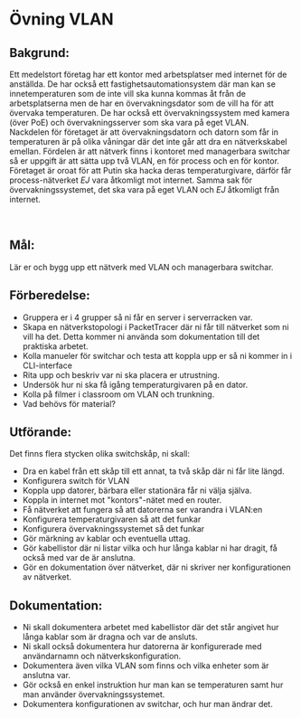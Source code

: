 <style>
.heading1 {
    color: red;
    font-weight:700;
    font-size: 35px;
}
.heading2 {
    color: blue;
    font-weight:700;
    font-size: 30px;
}
.h1 {
    color: orange;
}
.test {
    color: orange;
}
</style>
# Övning VLAN

## Bakgrund:
Ett medelstort företag har ett kontor med arbetsplatser med internet för de anställda. De har också ett fastighetsautomationsystem där man kan se innetemperaturen som de inte vill ska kunna kommas åt från de arbetsplatserna men de har en övervakningsdator som de vill ha för att övervaka temperaturen. De har också ett övervakningssystem med kamera (över PoE) och övervakningsserver som ska vara på eget VLAN. <br>
Nackdelen för företaget är att övervakningsdatorn och datorn som får in temperaturen är på olika våningar där det inte går att dra en nätverkskabel emellan. Fördelen är att nätverk finns i kontoret med managerbara switchar så er uppgift är att sätta upp två VLAN, en för process och en för kontor. Företaget är oroat för att Putin ska hacka deras temperaturgivare, därför får process-nätverket *EJ* vara åtkomligt mot internet. Samma sak för övervakningssystemet, det ska vara på eget VLAN och *EJ* åtkomligt från internet.

<br>

## Mål:
Lär er och bygg upp ett nätverk med VLAN och managerbara switchar.


<div style='page-break-after: always;'></div>

## Förberedelse:

- Gruppera er i 4 grupper så ni får en server i serverracken var.<br>
- Skapa en nätverkstopologi i PacketTracer där ni får till nätverket som ni vill ha det. Detta kommer ni använda som dokumentation till det praktiska arbetet.
- Kolla manueler för switchar och testa att koppla upp er så ni kommer in i CLI-interface
- Rita upp och beskriv var ni ska placera er utrustning.
- Undersök hur ni ska få igång temperaturgivaren på en dator.
- Kolla på filmer i classroom om VLAN och trunkning.
- Vad behövs för material?


## Utförande:
Det finns flera stycken olika switchskåp, ni skall:
- Dra en kabel från ett skåp till ett annat, ta två skåp där ni får lite längd.
- Konfigurera switch för VLAN
- Koppla upp datorer, bärbara eller stationära får ni välja själva.
- Koppla in internet mot "kontors"-nätet med en router.
- Få nätverket att fungera så att datorerna ser varandra i VLAN:en
- Konfigurera temperaturgivaren så att det funkar
- Konfigurera övervakningssystemet så det funkar
- Gör märkning av kablar och eventuella uttag.
- Gör kabellistor där ni listar vilka och hur långa kablar ni har dragit, få också med var de är anslutna.
- Gör en dokumentation över nätverket, där ni skriver ner konfigurationen av nätverket.

## Dokumentation:
- Ni skall dokumentera arbetet med kabellistor där det står angivet hur långa kablar som är dragna och var de ansluts.
- Ni skall också dokumentera hur datorerna är konfigurerade med användarnamn och nätverkskonfiguration.
- Dokumentera även vilka VLAN som finns och vilka enheter som är anslutna var.
- Gör också en enkel instruktion hur man kan se temperaturen samt hur man använder övervakningssystemet.
- Dokumentera konfigurationen av switchar, och hur man ändrar det.